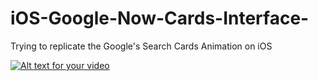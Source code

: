 # iOS-Google-Now-Cards-Interface-
Trying to replicate the Google's Search Cards Animation on iOS

[![Alt text for your video](https://youtu.be/vi/T-D1KVIuvjA/0.jpg)](https://youtu.be/__mZapn-7r0)
